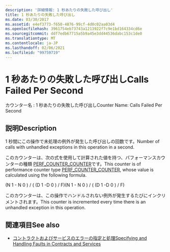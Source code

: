 ```yaml
---
description: '詳細情報: 1 秒あたりの失敗した呼び出し'
title: 1 秒あたりの失敗した呼び出し
ms.date: 03/30/2017
ms.assetid: e4ef3773-f650-4876-99cf-4d0c02aa03d4
ms.openlocfilehash: 3961754eb73743a1213922f7c9e1bd164334cd6e
ms.sourcegitcommit: ddf7edb67715a5b9a45e3dd44536dabc153c1de0
ms.translationtype: MT
ms.contentlocale: ja-JP
ms.lasthandoff: 02/06/2021
ms.locfileid: "99759719"
---
```

# <a name="calls-failed-per-second"></a><span data-ttu-id="5c2e1-103">1 秒あたりの失敗した呼び出し</span><span class="sxs-lookup"><span data-stu-id="5c2e1-103">Calls Failed Per Second</span></span>

<span data-ttu-id="5c2e1-104">カウンター名 : 1 秒あたりの失敗した呼び出し</span><span class="sxs-lookup"><span data-stu-id="5c2e1-104">Counter Name: Calls Failed Per Second</span></span>  
  
## <a name="description"></a><span data-ttu-id="5c2e1-105">説明</span><span class="sxs-lookup"><span data-stu-id="5c2e1-105">Description</span></span>  

 <span data-ttu-id="5c2e1-106">1 秒間にこの操作で未処理の例外が発生した呼び出しの回数です。</span><span class="sxs-lookup"><span data-stu-id="5c2e1-106">Number of calls with unhandled exceptions in this operation in a second.</span></span>  
  
 <span data-ttu-id="5c2e1-107">このカウンターは、次の式を使用して計算された値を持つ、パフォーマンスカウンターの種類 [PERF_COUNTER_COUNTER](/previous-versions/windows/it-pro/windows-server-2003/cc740048(v=ws.10))です。</span><span class="sxs-lookup"><span data-stu-id="5c2e1-107">This counter is of performance counter type [PERF_COUNTER_COUNTER](/previous-versions/windows/it-pro/windows-server-2003/cc740048(v=ws.10)), whose value is calculated using the following formula.</span></span>  
  
 <span data-ttu-id="5c2e1-108">(N 1 - N 0 ) / ( (D 1 -D 0 ) / F)</span><span class="sxs-lookup"><span data-stu-id="5c2e1-108">(N 1 - N 0 ) / ( (D 1 -D 0 ) / F)</span></span>  
  
 <span data-ttu-id="5c2e1-109">このカウンターは、この操作でハンドルされない例外が発生するたびにインクリメントされます。</span><span class="sxs-lookup"><span data-stu-id="5c2e1-109">This counter is incremented every time there is an unhandled exception in this operation.</span></span>  
  
## <a name="see-also"></a><span data-ttu-id="5c2e1-110">関連項目</span><span class="sxs-lookup"><span data-stu-id="5c2e1-110">See also</span></span>

- [<span data-ttu-id="5c2e1-111">コントラクトおよびサービスのエラーの指定と処理</span><span class="sxs-lookup"><span data-stu-id="5c2e1-111">Specifying and Handling Faults in Contracts and Services</span></span>](../../specifying-and-handling-faults-in-contracts-and-services.md)
